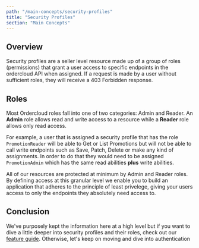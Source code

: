 ```yaml
---
path: "/main-concepts/security-profiles"
title: "Security Profiles"
section: "Main Concepts"
---
```


## Overview

Security profiles are a seller level resource made up of a group of roles (permissions) that grant a user access to specific endpoints in the ordercloud API when assigned. If a request is made by a user without sufficient roles, they will receive a 403 Forbidden response.

## Roles

Most Ordercloud roles fall into one of two categories: Admin and Reader. An **Admin** role allows read and write access to a resource while a **Reader** role allows only read access.

For example, a user that is assigned a security profile that has the role `PromotionReader` will be able to Get or List Promotions but will not be able to call write endpoints such as Save, Patch, Delete or make any kind of assignments. In order to do that they would need to be assigned `PromotionAdmin` which has the same read abilities **plus** write abilities.

All of our resources are protected at minimum by Admin and Reader roles. By defining access at this granular level we enable you to build an application that adheres to the principle of least privelege, giving your users access to only the endpoints they absolutely need access to.

## Conclusion

We've purposely kept the information here at a high level but if you want to dive a little deeper into security profiles and their roles, check out our [feature guide](TODO:link-tosecurityprofiles-feature). Otherwise, let's keep on moving and dive into authentication
